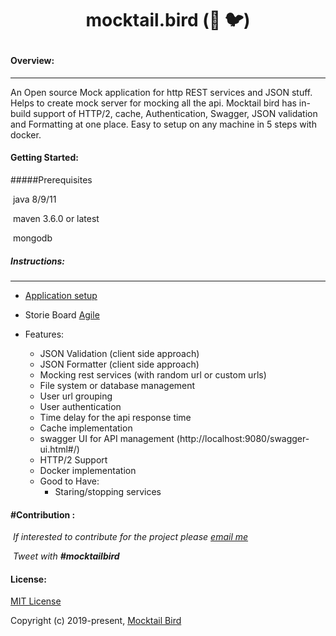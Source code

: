 # <p><center>mocktail.bird (🍹 :bird:)</center></p>

#### Overview:
____

An Open source Mock application for http REST services and JSON stuff. Helps to create mock server for mocking all the api. Mocktail bird has in-build support of HTTP/2, cache, Authentication, Swagger, JSON validation and Formatting at one place. Easy to setup on any machine in 5 steps with docker.

#### Getting Started:

#####Prerequisites

​	java 8/9/11

​	maven 3.6.0 or latest

​	mongodb 

##### Instructions:

--------------

* [Application setup](https://github.com/mocktaillbird/docs.mocktail.bird/blob/master/docs/SettingUpMocktailBird.md)

* Storie Board [Agile](https://trello.com/b/SYCJdKCZ/mocktailbird)

* Features:

  * JSON Validation (client side approach)

  - JSON Formatter (client side approach)
  - Mocking rest services (with random url or custom urls)
  - File system or database management
  - User url grouping
  - User authentication
  - Time delay for the api response time
  - Cache implementation 
  - swagger UI for API management (http://localhost:9080/swagger-ui.html#/)
  - HTTP/2 Support
  - Docker implementation
  - Good to Have:
    - Staring/stopping services



#### #Contribution :

​	<i>If interested to contribute for the project please [ email me ]( mailto:mocktailbird@gmail.com ) </i>

​	<i>Tweet with <b>\#mocktailbird </b></i>



####  License:

[MIT License](https://github.com/mocktaillbird/mocktail.bird/blob/master/LICENSE.md)

Copyright (c) 2019-present, [ Mocktail Bird ]( mailto:mocktailbird@gmail.com )







